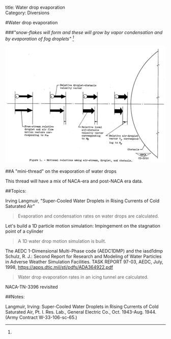 title: Water drop evaporation  
Category: Diversions  

#Water drop evaporation

###_"snow-flakes will form and these will grow by vapor condensation and by evaporation of fog droplets" [^1]_  

![Figure 1. Motional relationships among air-stream, droplet, and obstacle.](images/naca-tn-3024/Figure1.png)  

##A "mini-thread" on the evaporation of water drops  

This thread will have a mix of NACA-era and post-NACA era data. 

##Topics:

<!--
###[Irving Langmuir, "Super-Cooled Water Droplets in Rising Currents of Cold Saturated Air"]({filename}Langmuir Rising Currents.md)  
>Evaporation and condensation rates on water drops are calculated. 
-->
Irving Langmuir, "Super-Cooled Water Droplets in Rising Currents of Cold Saturated Air"  
>Evaporation and condensation rates on water drops are calculated. 

Let's build a 1D particle motion simulation: Impingement on the stagnation point of a cylinder  
>A 1D water drop motion simulation is built. 

The AEDC 1-Dimensional Multi-Phase code (AEDC1DMP) and the iasd1dmp
Schulz, R. J.: Second Report for Research and Modeling of Water Particles in Adverse Weather Simulation Facilities. TASK REPORT 97-03, AEDC, July, 1998, https://apps.dtic.mil/sti/pdfs/ADA364922.pdf  
>Water drop evaporation rates in an icing tunnel are calculated.

NACA-TN-3396 revisited  

<!--
Effect of humidity on icing tunnel tests  

A more detailed ice detector simulation  
-->

##Notes:

[^1]:
Langmuir, Irving: Super-Cooled Water Droplets in Rising Currents of Cold Saturated Air, Pt. I. Res. Lab., General Electric Co., Oct. 1943-Aug. 1944. (Army Contract W-33-106-sc-65.)  

